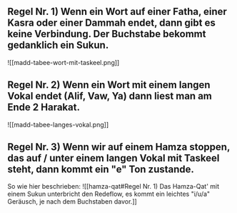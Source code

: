 ## Regel Nr. 1) Wenn ein Wort auf einer Fatha, einer Kasra oder einer Dammah endet, dann gibt es keine Verbindung. Der Buchstabe bekommt gedanklich ein Sukun.

![[madd-tabee-wort-mit-taskeel.png]]

## Regel Nr. 2) Wenn ein Wort mit einem langen Vokal endet (Alif, Vaw, Ya) dann liest man am Ende 2 Harakat.

![[madd-tabee-langes-vokal.png]]

## Regel Nr. 3) Wenn wir auf einem Hamza stoppen, das auf / unter einem langen Vokal mit Taskeel steht, dann kommt ein "e" Ton zustande.
So wie hier beschrieben:
![[hamza-qat#Regel Nr. 1) Das Hamza-Qat' mit einem Sukun unterbricht den Redeflow, es kommt ein leichtes "i/u/a" Geräusch, je nach dem Buchstaben davor.]]